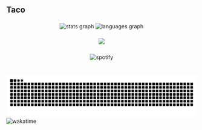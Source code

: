 <h2 align="left">Taco</h2>

###

<div align="center">
  <img src="https://github-readme-stats-git-master-tacotakedown.vercel.app/api?username=tacotakedown&hide_title=false&hide_rank=false&rank_icon=github&card_width=421&show_icons=true&include_all_commits=true&count_private=true&disable_animations=false&theme=transparent&locale=en&hide_border=true" height="161" alt="stats graph"  />

  <img src="https://github-readme-stats-git-master-tacotakedown.vercel.app/api/top-langs?username=tacotakedown&locale=en&hide_title=false&layout=compact&card_width=421&langs_count=10&theme=transparent&hide_border=true" height="161" alt="languages graph"  />
</div>

###


###



<div align="center">
   <img src="https://skillicons.dev/icons?i=rust,c,cs,cpp,ts,js,html,css,sass,tailwind,react,solidjs,tauri,electron,vite,nodejs,bun,discordjs,wasm,py,visualstudio,vscode,blender,cmake,arduino,ae,au,ai,pr,ps" />
</div>

###

<div align="center">
    <img src="https://spotify-github-profile.vercel.app/api/view?uid=robogod9-us&cover_image=false&theme=default&show_offline=false&background_color=121212&interchange=true&bar_color_cover=true"  alt="spotify"  />
<!--   <img src="https://github-readme-steam-status.vercel.app/status/?steamid=76561198092044099"/> -->
</div>

###

<br clear="both">

<img src="https://raw.githubusercontent.com/tacotakedown/tacotakedown/output/github-contribution-grid-snake-dark.svg" alt="Snake animation" />

<img src="https://wakatime.com/share/@Tacotakedown/c804686d-0d06-47bc-9935-dea14ecf5ed4.svg" alt="wakatime"/>


